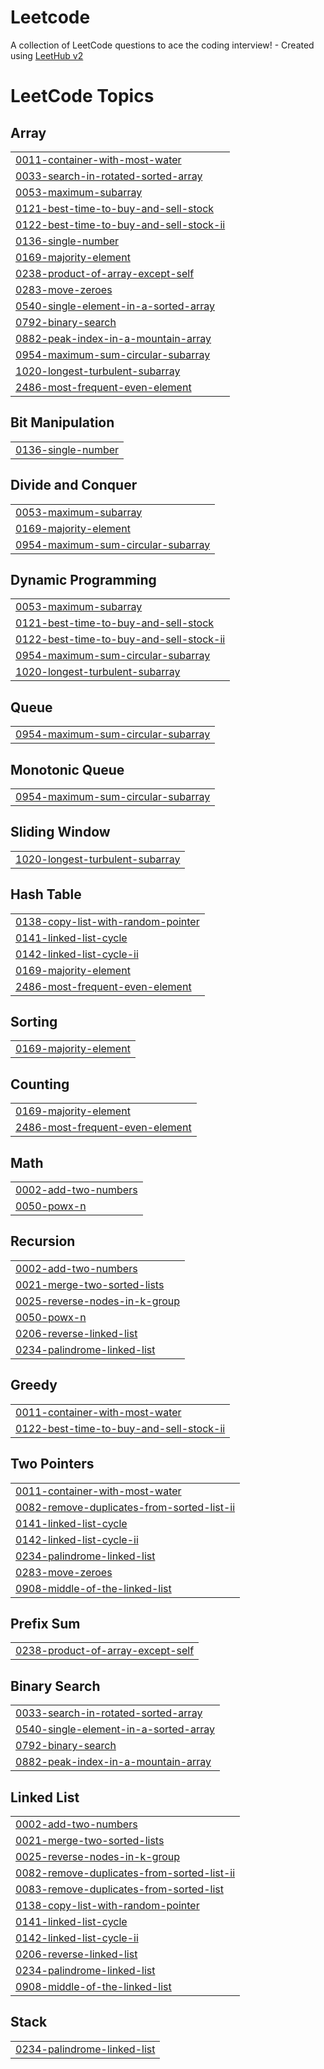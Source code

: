 # Leetcode
A collection of LeetCode questions to ace the coding interview! - Created using [LeetHub v2](https://github.com/arunbhardwaj/LeetHub-2.0)

<!---LeetCode Topics Start-->
# LeetCode Topics
## Array
|  |
| ------- |
| [0011-container-with-most-water](https://github.com/roshankumarsinha/Leetcode/tree/master/0011-container-with-most-water) |
| [0033-search-in-rotated-sorted-array](https://github.com/roshankumarsinha/Leetcode/tree/master/0033-search-in-rotated-sorted-array) |
| [0053-maximum-subarray](https://github.com/roshankumarsinha/Leetcode/tree/master/0053-maximum-subarray) |
| [0121-best-time-to-buy-and-sell-stock](https://github.com/roshankumarsinha/Leetcode/tree/master/0121-best-time-to-buy-and-sell-stock) |
| [0122-best-time-to-buy-and-sell-stock-ii](https://github.com/roshankumarsinha/Leetcode/tree/master/0122-best-time-to-buy-and-sell-stock-ii) |
| [0136-single-number](https://github.com/roshankumarsinha/Leetcode/tree/master/0136-single-number) |
| [0169-majority-element](https://github.com/roshankumarsinha/Leetcode/tree/master/0169-majority-element) |
| [0238-product-of-array-except-self](https://github.com/roshankumarsinha/Leetcode/tree/master/0238-product-of-array-except-self) |
| [0283-move-zeroes](https://github.com/roshankumarsinha/Leetcode/tree/master/0283-move-zeroes) |
| [0540-single-element-in-a-sorted-array](https://github.com/roshankumarsinha/Leetcode/tree/master/0540-single-element-in-a-sorted-array) |
| [0792-binary-search](https://github.com/roshankumarsinha/Leetcode/tree/master/0792-binary-search) |
| [0882-peak-index-in-a-mountain-array](https://github.com/roshankumarsinha/Leetcode/tree/master/0882-peak-index-in-a-mountain-array) |
| [0954-maximum-sum-circular-subarray](https://github.com/roshankumarsinha/Leetcode/tree/master/0954-maximum-sum-circular-subarray) |
| [1020-longest-turbulent-subarray](https://github.com/roshankumarsinha/Leetcode/tree/master/1020-longest-turbulent-subarray) |
| [2486-most-frequent-even-element](https://github.com/roshankumarsinha/Leetcode/tree/master/2486-most-frequent-even-element) |
## Bit Manipulation
|  |
| ------- |
| [0136-single-number](https://github.com/roshankumarsinha/Leetcode/tree/master/0136-single-number) |
## Divide and Conquer
|  |
| ------- |
| [0053-maximum-subarray](https://github.com/roshankumarsinha/Leetcode/tree/master/0053-maximum-subarray) |
| [0169-majority-element](https://github.com/roshankumarsinha/Leetcode/tree/master/0169-majority-element) |
| [0954-maximum-sum-circular-subarray](https://github.com/roshankumarsinha/Leetcode/tree/master/0954-maximum-sum-circular-subarray) |
## Dynamic Programming
|  |
| ------- |
| [0053-maximum-subarray](https://github.com/roshankumarsinha/Leetcode/tree/master/0053-maximum-subarray) |
| [0121-best-time-to-buy-and-sell-stock](https://github.com/roshankumarsinha/Leetcode/tree/master/0121-best-time-to-buy-and-sell-stock) |
| [0122-best-time-to-buy-and-sell-stock-ii](https://github.com/roshankumarsinha/Leetcode/tree/master/0122-best-time-to-buy-and-sell-stock-ii) |
| [0954-maximum-sum-circular-subarray](https://github.com/roshankumarsinha/Leetcode/tree/master/0954-maximum-sum-circular-subarray) |
| [1020-longest-turbulent-subarray](https://github.com/roshankumarsinha/Leetcode/tree/master/1020-longest-turbulent-subarray) |
## Queue
|  |
| ------- |
| [0954-maximum-sum-circular-subarray](https://github.com/roshankumarsinha/Leetcode/tree/master/0954-maximum-sum-circular-subarray) |
## Monotonic Queue
|  |
| ------- |
| [0954-maximum-sum-circular-subarray](https://github.com/roshankumarsinha/Leetcode/tree/master/0954-maximum-sum-circular-subarray) |
## Sliding Window
|  |
| ------- |
| [1020-longest-turbulent-subarray](https://github.com/roshankumarsinha/Leetcode/tree/master/1020-longest-turbulent-subarray) |
## Hash Table
|  |
| ------- |
| [0138-copy-list-with-random-pointer](https://github.com/roshankumarsinha/Leetcode/tree/master/0138-copy-list-with-random-pointer) |
| [0141-linked-list-cycle](https://github.com/roshankumarsinha/Leetcode/tree/master/0141-linked-list-cycle) |
| [0142-linked-list-cycle-ii](https://github.com/roshankumarsinha/Leetcode/tree/master/0142-linked-list-cycle-ii) |
| [0169-majority-element](https://github.com/roshankumarsinha/Leetcode/tree/master/0169-majority-element) |
| [2486-most-frequent-even-element](https://github.com/roshankumarsinha/Leetcode/tree/master/2486-most-frequent-even-element) |
## Sorting
|  |
| ------- |
| [0169-majority-element](https://github.com/roshankumarsinha/Leetcode/tree/master/0169-majority-element) |
## Counting
|  |
| ------- |
| [0169-majority-element](https://github.com/roshankumarsinha/Leetcode/tree/master/0169-majority-element) |
| [2486-most-frequent-even-element](https://github.com/roshankumarsinha/Leetcode/tree/master/2486-most-frequent-even-element) |
## Math
|  |
| ------- |
| [0002-add-two-numbers](https://github.com/roshankumarsinha/Leetcode/tree/master/0002-add-two-numbers) |
| [0050-powx-n](https://github.com/roshankumarsinha/Leetcode/tree/master/0050-powx-n) |
## Recursion
|  |
| ------- |
| [0002-add-two-numbers](https://github.com/roshankumarsinha/Leetcode/tree/master/0002-add-two-numbers) |
| [0021-merge-two-sorted-lists](https://github.com/roshankumarsinha/Leetcode/tree/master/0021-merge-two-sorted-lists) |
| [0025-reverse-nodes-in-k-group](https://github.com/roshankumarsinha/Leetcode/tree/master/0025-reverse-nodes-in-k-group) |
| [0050-powx-n](https://github.com/roshankumarsinha/Leetcode/tree/master/0050-powx-n) |
| [0206-reverse-linked-list](https://github.com/roshankumarsinha/Leetcode/tree/master/0206-reverse-linked-list) |
| [0234-palindrome-linked-list](https://github.com/roshankumarsinha/Leetcode/tree/master/0234-palindrome-linked-list) |
## Greedy
|  |
| ------- |
| [0011-container-with-most-water](https://github.com/roshankumarsinha/Leetcode/tree/master/0011-container-with-most-water) |
| [0122-best-time-to-buy-and-sell-stock-ii](https://github.com/roshankumarsinha/Leetcode/tree/master/0122-best-time-to-buy-and-sell-stock-ii) |
## Two Pointers
|  |
| ------- |
| [0011-container-with-most-water](https://github.com/roshankumarsinha/Leetcode/tree/master/0011-container-with-most-water) |
| [0082-remove-duplicates-from-sorted-list-ii](https://github.com/roshankumarsinha/Leetcode/tree/master/0082-remove-duplicates-from-sorted-list-ii) |
| [0141-linked-list-cycle](https://github.com/roshankumarsinha/Leetcode/tree/master/0141-linked-list-cycle) |
| [0142-linked-list-cycle-ii](https://github.com/roshankumarsinha/Leetcode/tree/master/0142-linked-list-cycle-ii) |
| [0234-palindrome-linked-list](https://github.com/roshankumarsinha/Leetcode/tree/master/0234-palindrome-linked-list) |
| [0283-move-zeroes](https://github.com/roshankumarsinha/Leetcode/tree/master/0283-move-zeroes) |
| [0908-middle-of-the-linked-list](https://github.com/roshankumarsinha/Leetcode/tree/master/0908-middle-of-the-linked-list) |
## Prefix Sum
|  |
| ------- |
| [0238-product-of-array-except-self](https://github.com/roshankumarsinha/Leetcode/tree/master/0238-product-of-array-except-self) |
## Binary Search
|  |
| ------- |
| [0033-search-in-rotated-sorted-array](https://github.com/roshankumarsinha/Leetcode/tree/master/0033-search-in-rotated-sorted-array) |
| [0540-single-element-in-a-sorted-array](https://github.com/roshankumarsinha/Leetcode/tree/master/0540-single-element-in-a-sorted-array) |
| [0792-binary-search](https://github.com/roshankumarsinha/Leetcode/tree/master/0792-binary-search) |
| [0882-peak-index-in-a-mountain-array](https://github.com/roshankumarsinha/Leetcode/tree/master/0882-peak-index-in-a-mountain-array) |
## Linked List
|  |
| ------- |
| [0002-add-two-numbers](https://github.com/roshankumarsinha/Leetcode/tree/master/0002-add-two-numbers) |
| [0021-merge-two-sorted-lists](https://github.com/roshankumarsinha/Leetcode/tree/master/0021-merge-two-sorted-lists) |
| [0025-reverse-nodes-in-k-group](https://github.com/roshankumarsinha/Leetcode/tree/master/0025-reverse-nodes-in-k-group) |
| [0082-remove-duplicates-from-sorted-list-ii](https://github.com/roshankumarsinha/Leetcode/tree/master/0082-remove-duplicates-from-sorted-list-ii) |
| [0083-remove-duplicates-from-sorted-list](https://github.com/roshankumarsinha/Leetcode/tree/master/0083-remove-duplicates-from-sorted-list) |
| [0138-copy-list-with-random-pointer](https://github.com/roshankumarsinha/Leetcode/tree/master/0138-copy-list-with-random-pointer) |
| [0141-linked-list-cycle](https://github.com/roshankumarsinha/Leetcode/tree/master/0141-linked-list-cycle) |
| [0142-linked-list-cycle-ii](https://github.com/roshankumarsinha/Leetcode/tree/master/0142-linked-list-cycle-ii) |
| [0206-reverse-linked-list](https://github.com/roshankumarsinha/Leetcode/tree/master/0206-reverse-linked-list) |
| [0234-palindrome-linked-list](https://github.com/roshankumarsinha/Leetcode/tree/master/0234-palindrome-linked-list) |
| [0908-middle-of-the-linked-list](https://github.com/roshankumarsinha/Leetcode/tree/master/0908-middle-of-the-linked-list) |
## Stack
|  |
| ------- |
| [0234-palindrome-linked-list](https://github.com/roshankumarsinha/Leetcode/tree/master/0234-palindrome-linked-list) |
<!---LeetCode Topics End-->
